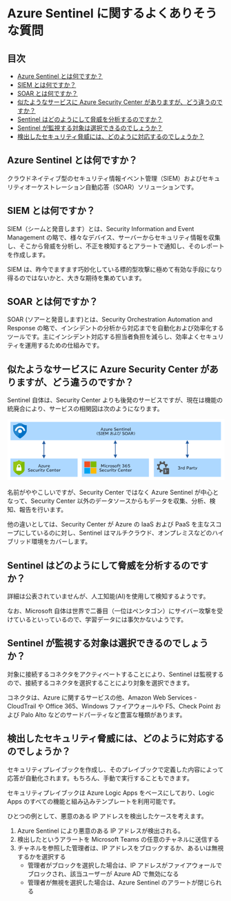 # Azure Sentinel に関するよくありそうな質問

## 目次

- [Azure Sentinel とは何ですか？](#q-about)
- [SIEM とは何ですか？](#q-siem)
- [SOAR とは何ですか？](#q-soar)
- [似たようなサービスに Azure Security Center がありますが、どう違うのですか？](#q-security-center)
- [Sentinel はどのようにして脅威を分析するのですか？](#q-analysis)
- [Sentinel が監視する対象は選択できるのでしょうか？](#q-target)
- [検出したセキュリティ脅威には、どのように対応するのでしょうか？](#q-incident)

## <a id="q-about">Azure Sentinel とは何ですか？</a>

クラウドネイティブ型のセキュリティ情報イベント管理（SIEM）およびセキュリティオーケストレーション自動応答（SOAR）ソリューションです。

## <a id="q-siem">SIEM とは何ですか？</a>

SIEM（シームと発音します）とは、Security Information and Event Management の略で、様々なデバイス、サーバーからセキュリティ情報を収集し、そこから脅威を分析し、不正を検知するとアラートで通知し、そのレポートを作成します。

SIEM は、昨今でますます巧妙化している標的型攻撃に極めて有効な手段になり得るのではないかと、大きな期待を集めています。

## <a id="q-soar">SOAR とは何ですか？</a>

SOAR (ソアーと発音します)とは、Security Orchestration Automation and Response の略で、インシデントの分析から対応までを自動化および効率化するツールです。主にインシデント対応する担当者負担を減らし、効率よくセキュリティを運用するための仕組みです。

## <a id="q-security-center">似たようなサービスに Azure Security Center がありますが、どう違うのですか？</a>

Sentinel 自体は、Security Center よりも後発のサービスですが、現在は機能の統廃合により、サービスの相関図は次のようになります。

![Azure Sentinelとその他の関係](Sentinel-Summary.png)

名前がややこしいですが、Security Center ではなく Azure Sentinel が中心となって、Security Center 以外のデータソースからもデータを収集、分析、検知、報告を行います。

他の違いとしては、Security Center が Azure の IaaS および PaaS を主なスコープにしているのに対し、Sentinel はマルチクラウド、オンプレミスなどのハイブリッド環境をカバーします。

## <a id="q-analysis">Sentinel はどのようにして脅威を分析するのですか？</a>

詳細は公表されていませんが、人工知能(AI)を使用して検知するようです。

なお、Microsoft 自体は世界で二番目（一位はペンタゴン）にサイバー攻撃を受けているといっているので、学習データには事欠かないようです。

## <a id="q-target">Sentinel が監視する対象は選択できるのでしょうか？</a>

対象に接続するコネクタをアクティベートすることにより、Sentinel は監視するので、接続するコネクタを選択することにより対象を選択できます。

コネクタは、Azure に関するサービスの他、Amazon Web Services - CloudTrail や Office 365、Windows ファイアウォールや F5、Check Point および Palo Alto などのサードパーティなど豊富な種類があります。

## <a id="q-incident">検出したセキュリティ脅威には、どのように対応するのでしょうか？</a>

セキュリティプレイブックを作成し、そのプレイブックで定義した内容によって応答が自動化されます。もちろん、手動で実行することもできます。

セキュリティプレイブックは Azure Logic Apps をベースにしており、Logic Apps のすべての機能と組み込みテンプレートを利用可能です。

ひとつの例として、悪意のある IP アドレスを検出したケースを考えます。

1. Azure Sentinel により悪意のある IP アドレスが検出される。
1. 検出したというアラートを Microsoft Teams の任意のチャネルに送信する
1. チャネルを参照した管理者は、IP アドレスをブロックするか、あるいは無視するかを選択する
    - 管理者がブロックを選択した場合は、IP アドレスがファイアウォールでブロックされ、該当ユーザーが Azure AD で無効になる
    - 管理者が無視を選択した場合は、Azure Sentinel のアラートが閉じられる



